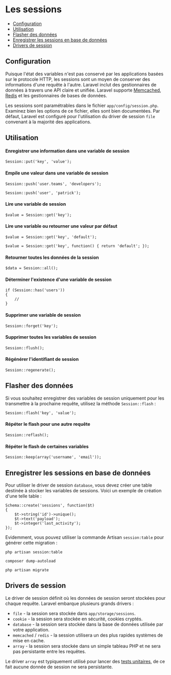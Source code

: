 # Les sessions

- [Configuration](#configuration)
- [Utilisation](#session-usage)
- [Flasher des données](#flash-data)
- [Enregistrer les sessions en base de données](#database-sessions)
- [Drivers de session](#session-drivers)

<a name="configuration"></a>
## Configuration

Puisque l'état des variables n'est pas conservé par les applications basées sur le protocole HTTP, les sessions sont un moyen de conserver des informations d'une requête à l'autre. Laravel inclut des gestionnaires de données à travers une API claire et unifiée. Laravel supporte [Memcached](http://memcached.org), [Redis](http://redis.io) et les gestionnaires de bases de données.

Les sessions sont paramétrables dans le fichier `app/config/session.php`. Examinez bien les options de ce fichier, elles sont bien documentées. Par défaut, Laravel est configuré pour l'utilisation du driver de session `file` convenant à la majorité des applications.

<a name="session-usage"></a>
## Utilisation

#### Enregistrer une information dans une variable de session

	Session::put('key', 'value');

#### Empile une valeur dans une variable de session

    Session::push('user.teams', 'developers');

    Session::push('user', 'patrick');

#### Lire une variable de session

	$value = Session::get('key');

#### Lire une variable ou retourner une valeur par défaut

	$value = Session::get('key', 'default');

	$value = Session::get('key', function() { return 'default'; });

#### Retourner toutes les données de la session

    $data = Session::all();

#### Déterminer l'existence d'une variable de session

	if (Session::has('users'))
	{
		//
	}

#### Supprimer une variable de session

	Session::forget('key');

#### Supprimer toutes les variables de session

	Session::flush();

#### Régénérer l'identifiant de session

	Session::regenerate();

<a name="flash-data"></a>
## Flasher des données

Si vous souhaitez enregistrer des variables de session uniquement pour les transmettre à la prochaine requête, utilisez la méthode `Session::flash` :

	Session::flash('key', 'value');

#### Répéter le flash pour une autre requête

	Session::reflash();

#### Répéter le flash de certaines variables

	Session::keep(array('username', 'email'));

<a name="database-sessions"></a>
## Enregistrer les sessions en base de données

Pour utiliser le driver de session `database`, vous devez créer une table destinée à stocker les variables de sessions. Voici un exemple de création d'une telle table :

	Schema::create('sessions', function($t)
	{
		$t->string('id')->unique();
		$t->text('payload');
		$t->integer('last_activity');
	});

Evidemment, vous pouvez utiliser la commande Artisan `session:table` pour générer cette migration :

	php artisan session:table

	composer dump-autoload

	php artisan migrate

<a name="session-drivers"></a>
## Drivers de session

Le driver de session définit où les données de session seront stockées pour chaque requête. Laravel embarque plusieurs grands drivers :

- `file` - la session sera stockée dans `app/storage/sessions`.
- `cookie` - la session sera stockée en sécurité, cookies cryptés.
- `database` - la session sera stockée dans la base de données utilisée par votre application.
- `memcached` / `redis` - la session utilisera un des plus rapides systèmes de mise en cache.
- `array` - la session sera stockée dans un simple tableau PHP et ne sera pas persistante entre les requêtes.

Le driver `array` est typiquement utilisé pour lancer des [tests unitaires](/dev/testing), de ce fait aucune donnée de session ne sera persistante.
